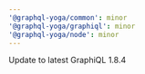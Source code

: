 ```yaml
---
'@graphql-yoga/common': minor
'@graphql-yoga/graphiql': minor
'@graphql-yoga/node': minor
---
```


Update to latest GraphiQL 1.8.4
